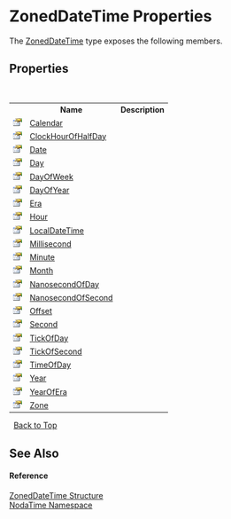 # ZonedDateTime Properties
 

The <a href="T_NodaTime_ZonedDateTime">ZonedDateTime</a> type exposes the following members.


## Properties
&nbsp;<table><tr><th></th><th>Name</th><th>Description</th></tr><tr><td>![Public property](media/pubproperty.gif "Public property")</td><td><a href="P_NodaTime_ZonedDateTime_Calendar">Calendar</a></td><td /></tr><tr><td>![Public property](media/pubproperty.gif "Public property")</td><td><a href="P_NodaTime_ZonedDateTime_ClockHourOfHalfDay">ClockHourOfHalfDay</a></td><td /></tr><tr><td>![Public property](media/pubproperty.gif "Public property")</td><td><a href="P_NodaTime_ZonedDateTime_Date">Date</a></td><td /></tr><tr><td>![Public property](media/pubproperty.gif "Public property")</td><td><a href="P_NodaTime_ZonedDateTime_Day">Day</a></td><td /></tr><tr><td>![Public property](media/pubproperty.gif "Public property")</td><td><a href="P_NodaTime_ZonedDateTime_DayOfWeek">DayOfWeek</a></td><td /></tr><tr><td>![Public property](media/pubproperty.gif "Public property")</td><td><a href="P_NodaTime_ZonedDateTime_DayOfYear">DayOfYear</a></td><td /></tr><tr><td>![Public property](media/pubproperty.gif "Public property")</td><td><a href="P_NodaTime_ZonedDateTime_Era">Era</a></td><td /></tr><tr><td>![Public property](media/pubproperty.gif "Public property")</td><td><a href="P_NodaTime_ZonedDateTime_Hour">Hour</a></td><td /></tr><tr><td>![Public property](media/pubproperty.gif "Public property")</td><td><a href="P_NodaTime_ZonedDateTime_LocalDateTime">LocalDateTime</a></td><td /></tr><tr><td>![Public property](media/pubproperty.gif "Public property")</td><td><a href="P_NodaTime_ZonedDateTime_Millisecond">Millisecond</a></td><td /></tr><tr><td>![Public property](media/pubproperty.gif "Public property")</td><td><a href="P_NodaTime_ZonedDateTime_Minute">Minute</a></td><td /></tr><tr><td>![Public property](media/pubproperty.gif "Public property")</td><td><a href="P_NodaTime_ZonedDateTime_Month">Month</a></td><td /></tr><tr><td>![Public property](media/pubproperty.gif "Public property")</td><td><a href="P_NodaTime_ZonedDateTime_NanosecondOfDay">NanosecondOfDay</a></td><td /></tr><tr><td>![Public property](media/pubproperty.gif "Public property")</td><td><a href="P_NodaTime_ZonedDateTime_NanosecondOfSecond">NanosecondOfSecond</a></td><td /></tr><tr><td>![Public property](media/pubproperty.gif "Public property")</td><td><a href="P_NodaTime_ZonedDateTime_Offset">Offset</a></td><td /></tr><tr><td>![Public property](media/pubproperty.gif "Public property")</td><td><a href="P_NodaTime_ZonedDateTime_Second">Second</a></td><td /></tr><tr><td>![Public property](media/pubproperty.gif "Public property")</td><td><a href="P_NodaTime_ZonedDateTime_TickOfDay">TickOfDay</a></td><td /></tr><tr><td>![Public property](media/pubproperty.gif "Public property")</td><td><a href="P_NodaTime_ZonedDateTime_TickOfSecond">TickOfSecond</a></td><td /></tr><tr><td>![Public property](media/pubproperty.gif "Public property")</td><td><a href="P_NodaTime_ZonedDateTime_TimeOfDay">TimeOfDay</a></td><td /></tr><tr><td>![Public property](media/pubproperty.gif "Public property")</td><td><a href="P_NodaTime_ZonedDateTime_Year">Year</a></td><td /></tr><tr><td>![Public property](media/pubproperty.gif "Public property")</td><td><a href="P_NodaTime_ZonedDateTime_YearOfEra">YearOfEra</a></td><td /></tr><tr><td>![Public property](media/pubproperty.gif "Public property")</td><td><a href="P_NodaTime_ZonedDateTime_Zone">Zone</a></td><td /></tr></table>&nbsp;
<a href="#zoneddatetime-properties">Back to Top</a>

## See Also


#### Reference
<a href="T_NodaTime_ZonedDateTime">ZonedDateTime Structure</a><br /><a href="N_NodaTime">NodaTime Namespace</a><br />